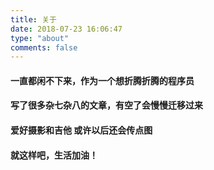 ```yaml
---
title: 关于
date: 2018-07-23 16:06:47
type: "about"
comments: false
---
```

#### 一直都闲不下来，作为一个想折腾折腾的程序员
#### 写了很多杂七杂八的文章，有空了会慢慢迁移过来
#### 爱好摄影和吉他  或许以后还会传点图
#### 就这样吧，生活加油！




